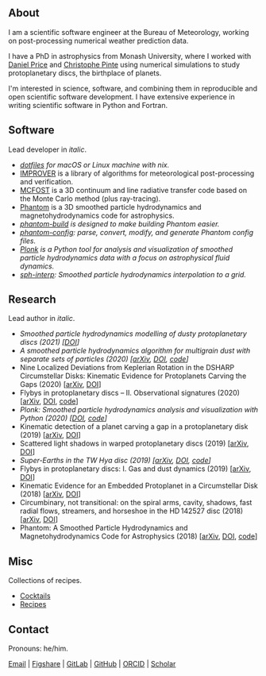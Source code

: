 ## About

I am a scientific software engineer at the Bureau of Meteorology, working on post-processing numerical weather prediction data.

I have a PhD in astrophysics from Monash University, where I worked with [Daniel Price](https://research.monash.edu/en/persons/daniel-price) and [Christophe Pinte](https://research.monash.edu/en/persons/christophe-pinte) using numerical simulations to study protoplanetary discs, the birthplace of planets.

I'm interested in science, software, and combining them in reproducible and open scientific software development. I have extensive experience in writing scientific software in Python and Fortran.

## Software

Lead developer in *italic*.

- *[dotfiles](https://github.com/dmentipl/dotfiles) for macOS or Linux machine with nix.*
- [IMPROVER](https://github.com/metoppv/improver) is a library of algorithms for meteorological post-processing and verification.
- [MCFOST](https://github.com/cpinte/mcfost) is a 3D continuum and line radiative transfer code based on the Monte Carlo method (plus ray-tracing).
- [Phantom](https://github.com/danieljprice/phantom) is a 3D smoothed particle hydrodynamics and magnetohydrodynamics code for astrophysics.
- *[phantom-build](https://github.com/dmentipl/phantom-build) is designed to make building Phantom easier.*
- *[phantom-config](https://github.com/dmentipl/phantom-config): parse, convert, modify, and generate Phantom config files.*
- *[Plonk](https://github.com/dmentipl/plonk) is a Python tool for analysis and visualization of smoothed particle hydrodynamics data with a focus on astrophysical fluid dynamics.*
- *[sph-interp](https://github.com/dmentipl/sph-interp): Smoothed particle hydrodynamics interpolation to a grid.*

## Research

Lead author in *italic*.

- *Smoothed particle hydrodynamics modelling of dusty protoplanetary discs (2021) [[DOI](https://bridges.monash.edu/articles/thesis/Smoothed_particle_hydrodynamics_modelling_of_dusty_protoplanetary_discs/13834760)]*
- *A smoothed particle hydrodynamics algorithm for multigrain dust with separate sets of particles (2020) [[arXiv](https://arxiv.org/abs/2010.06074), [DOI](https://doi.org/10.1093/mnras/staa3171), [code](https://github.com/dmentipl/multigrain)]*
- Nine Localized Deviations from Keplerian Rotation in the DSHARP Circumstellar Disks: Kinematic Evidence for Protoplanets Carving the Gaps (2020) [[arXiv](https://arxiv.org/abs/2001.07720), [DOI](https://doi.org/10.3847/2041-8213/ab6dda)]
- Flybys in protoplanetary discs – II. Observational signatures (2020) [[arXiv](https://arxiv.org/abs/1910.06822), [DOI](https://doi.org/10.1093/mnras/stz2938), [code](https://github.com/dmentipl/flyby-observational-signatures)]
- *Plonk: Smoothed particle hydrodynamics analysis and visualization with Python (2020) [[DOI](https://doi.org/10.21105/joss.01884), [code](https://github.com/dmentipl/plonk)]*
- Kinematic detection of a planet carving a gap in a protoplanetary disk (2019) [[arXiv](https://arxiv.org/abs/1907.02538), [DOI](https://doi.org/10.1038/s41550-019-0852-6)]
- Scattered light shadows in warped protoplanetary discs (2019) [[arXiv](https://arxiv.org/abs/1902.00036), [DOI](https://doi.org/10.1093/mnras/stz346)]
- *Super-Earths in the TW Hya disc (2019) [[arXiv](https://arxiv.org/abs/1811.03636), [DOI](https://doi.org/10.1093/mnrasl/sly209), [code](https://github.com/dmentipl/super-earths-in-twhya)]*
- Flybys in protoplanetary discs: I. Gas and dust dynamics (2019) [[arXiv](https://arxiv.org/abs/1812.00961), [DOI](https://doi.org/10.1093/mnras/sty3325)]
- Kinematic Evidence for an Embedded Protoplanet in a Circumstellar Disk (2018) [[arXiv](https://arxiv.org/abs/1805.10293), [DOI](https://doi.org/10.3847/2041-8213/aac6dc)]
- Circumbinary, not transitional: on the spiral arms, cavity, shadows, fast radial flows, streamers, and horseshoe in the HD 142527 disc (2018) [[arXiv](https://arxiv.org/abs/1803.02484), [DOI](https://doi.org/10.1093/mnras/sty647)]
- Phantom: A Smoothed Particle Hydrodynamics and Magnetohydrodynamics Code for Astrophysics (2018) [[arXiv](https://arxiv.org/abs/1702.03930), [DOI](https://doi.org/10.1017/pasa.2018.25), [code](https://github.com/danieljprice/phantom)]

## Misc

Collections of recipes.

- [Cocktails](https://dmentipl.github.io/cocktails)
- [Recipes](https://dmentipl.github.io/recipes)

## Contact

Pronouns: he/him.

[Email](mailto:daniel.mentiplay@proton.me) | [Figshare](https://figshare.com/authors/Daniel_Mentiplay/7505300) | [GitLab](https://gitlab.com/dmentipl) | [GitHub](https://github.com/dmentipl) | [ORCID](https://orcid.org/0000-0002-5526-8798) | [Scholar](https://scholar.google.com.au/citations?user=BNWvllgAAAAJ)
